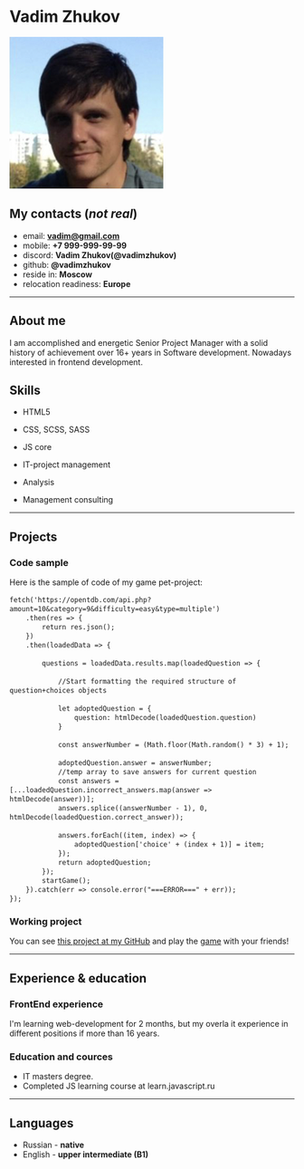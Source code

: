 # Vadim Zhukov
![picture of me](/Avatar.png "picture of me")

## My contacts (*not real*)
- email: **vadim@gmail.com**
- mobile: **+7 999-999-99-99**
- discord: **Vadim Zhukov(@vadimzhukov)**
- github: **@vadimzhukov**
- reside in: **Moscow**
- relocation readiness: **Europe**
****
## About me
I am accomplished and energetic Senior Project Manager with a solid history of achievement over 16+ years in Software development. Nowadays interested in frontend development.

## Skills
- HTML5
- CSS, SCSS, SASS
- JS core

- IT-project management
- Analysis
- Management consulting
****
## Projects

### Code sample

Here is the sample of code of my game pet-project:
```
fetch('https://opentdb.com/api.php?amount=10&category=9&difficulty=easy&type=multiple')
    .then(res => {
        return res.json();
    })
    .then(loadedData => {

        questions = loadedData.results.map(loadedQuestion => {
            
            //Start formatting the required structure of question+choices objects
            
            let adoptedQuestion = {
                question: htmlDecode(loadedQuestion.question)
            }

            const answerNumber = (Math.floor(Math.random() * 3) + 1);

            adoptedQuestion.answer = answerNumber;
            //temp array to save answers for current question
            const answers = [...loadedQuestion.incorrect_answers.map(answer => htmlDecode(answer))];
            answers.splice((answerNumber - 1), 0, htmlDecode(loadedQuestion.correct_answer));

            answers.forEach((item, index) => {
                adoptedQuestion['choice' + (index + 1)] = item;
            });
            return adoptedQuestion;
        });
        startGame();
    }).catch(err => console.error("===ERROR===" + err));
});
```

### Working project

You can see [this project at my GitHub](https://github.com/vadimzhukov/Let-s-quizzz "GitHub link") and play the [game](https://vadimzhukov.github.io/Let-s-quizzz/ "my quiz game") with your friends!

****
## Experience & education
### FrontEnd experience

I'm learning web-development for 2 months, but my overla it experience in different positions if more than 16 years.


### Education and cources

- IT masters degree.
- Сompleted JS learning course at learn.javascript.ru

****
## Languages

- Russian - **native**
- English - **upper intermediate (B1)**
